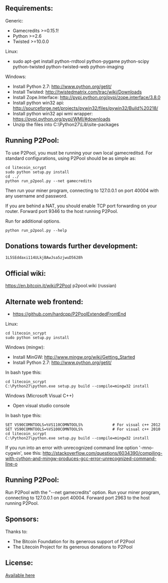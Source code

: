 Requirements:
-------------------------
Generic:
* Gamecredits >=0.15.1!
* Python >=2.6
* Twisted >=10.0.0

Linux:
* sudo apt-get install python-rrdtool python-pygame python-scipy python-twisted python-twisted-web python-imaging

Windows:
* Install Python 2.7: http://www.python.org/getit/
* Install Twisted: http://twistedmatrix.com/trac/wiki/Downloads
* Install Zope.Interface: http://pypi.python.org/pypi/zope.interface/3.8.0
* Install python win32 api: http://sourceforge.net/projects/pywin32/files/pywin32/Build%20218/
* Install python win32 api wmi wrapper: https://pypi.python.org/pypi/WMI/#downloads
* Unzip the files into C:\Python27\Lib\site-packages

Running P2Pool:
-------------------------
To use P2Pool, you must be running your own local gamecreditsd. For standard
configurations, using P2Pool should be as simple as:

    cd litecoin_scrypt
    sudo python setup.py install
    cd ../
    python run_p2pool.py --net gamecredits

Then run your miner program, connecting to 127.0.0.1 on port 40004 with any
username and password.

If you are behind a NAT, you should enable TCP port forwarding on your
router. Forward port 9346 to the host running P2Pool.

Run for additional options.

    python run_p2pool.py --help

Donations towards further development:
-------------------------
    1L5SEddaxi114ULkjBAwJsa5zjwuD5628h

Official wiki:
-------------------------
https://en.bitcoin.it/wiki/P2Pool
p2pool.wiki (russian)

Alternate web frontend:
-------------------------
* https://github.com/hardcpp/P2PoolExtendedFrontEnd

Linux:

    cd litecoin_scrypt
    sudo python setup.py install

Windows (mingw):
* Install MinGW: http://www.mingw.org/wiki/Getting_Started
* Install Python 2.7: http://www.python.org/getit/

In bash type this:

    cd litecoin_scrypt
    C:\Python27\python.exe setup.py build --compile=mingw32 install

Windows (Microsoft Visual C++)
* Open visual studio console

In bash type this:

    SET VS90COMNTOOLS=%VS110COMNTOOLS%	           # For visual c++ 2012
    SET VS90COMNTOOLS=%VS100COMNTOOLS%             # For visual c++ 2010
    cd litecoin_scrypt
    C:\Python27\python.exe setup.py build --compile=mingw32 install
	
If you run into an error with unrecognized command line option '-mno-cygwin', see this:
http://stackoverflow.com/questions/6034390/compiling-with-cython-and-mingw-produces-gcc-error-unrecognized-command-line-o

Running P2Pool:
-------------------------
Run P2Pool with the "--net gamecredits" option.
Run your miner program, connecting to 127.0.0.1 on port 40004.
Forward port 2963 to the host running P2Pool.

Sponsors:
-------------------------

Thanks to:
* The Bitcoin Foundation for its generous support of P2Pool
* The Litecoin Project for its generous donations to P2Pool
 
License:
-------------------------

[Available here](COPYING)


